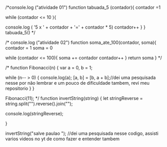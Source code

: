 /*console.log ("atividade 01")
function tabuada_5 (contador){
contador =1
 
while (contador <= 10 ){
 
console.log ( '5 x ' + contador + '=' + contador * 5)
contador++
}
}
tabuada_5()
*/

/*
console.log ("atividade 02")
function soma_ate_100(contador, soma){
contador = 1
soma = 0
 
while (contador <= 100){
      soma += contador
contador++
}
return soma
}
*/

/*
function Fibonacci(n) {
var a = 0, b = 1;
 
while (n-- > 0) {
    console.log(a);
    [a, b] = [b, a + b];//dei uma pesquisada nesse por não lembrar e um pouco de dificuldade  tambem, revi meu repositorio
}
}
 
Fibonacci(11);
*/
function invertString(string) {
let stringReverse = string.split("").reverse().join("");
 
console.log(stringReverse);
 
}
 
invertString("salve paulao ");
//dei uma pesquisada nesse codigo, assisti varios videos no yt de como fazer e entender tambem 
